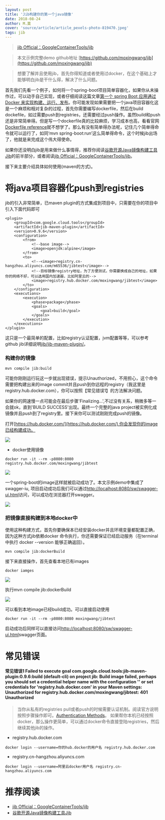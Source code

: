 ```yaml
---
layout: post
title: 'Jib构建你的第一个java镜像'
date: 2018-08-24
author: M.莫
cover: 'source/article/article_pexels-photo-819470.jpeg'
tags: jib
---
```


> [jib Official：GoogleContainerTools/jib](https://github.com/GoogleContainerTools/jib)

> 本文示例完整demo github地址 [https://github.com/moxingwang/jib](https://github.com/moxingwang/jib)

> 想要了解并且使用jib，首先你得知道或者使用过docker，在这个基础上才能够明白jib是干什么得，解决了什么问题。


首先我们先看一个例子，如何将一个spring-boot项目简单容器化，如果你从未操作过，可以动手自己实现，或者仔细阅读这篇文章[第一个 spring Boot 应用通过Docker 来实现构建、运行、发布](https://blog.csdn.net/u010046908/article/details/56008445)。你可能发现如果需要把一个java项目容器化这是一个麻烦和相对复杂的过程，首先你需要编写dockerfile，然后在build dockefile，如过需要push到registries，还需要经过push操作。虽然build和push还是非常简单得。但是写一个dockerfile真的比较麻烦，学习成本也高，看看官网[Dockerfile reference](https://docs.docker.com/engine/reference/builder/#usage)就不想学了。那么有没有简单得办法呢，记住几个简单得命令就可以运行了，如同‘mvn spring-boot:run’这么简单得命令，这个时候jib出场了，他就是来完成这个伟大得使命。

如果你还没明白jib是用来做什么事情得，推荐你阅读[谷歌开源Java镜像构建工具Jib](http://www.infoq.com/cn/news/2018/07/google-opensource-Jib)的前半部分，或者阅读[jib Official：GoogleContainerTools/jib](https://github.com/GoogleContainerTools/jib)。

接下来主要介绍具体如何使用(maven的方式)。

# 将java项目容器化push到registries
jib的引入非常简单，已maven plugin的方式集成到项目中，只需要在你的项目中引入下面代码即可
```
<plugin>
    <groupId>com.google.cloud.tools</groupId>
    <artifactId>jib-maven-plugin</artifactId>
    <version>0.9.6</version>
    <configuration>
        <from>
            <!--base image-->
            <image>openjdk:alpine</image>
        </from>
        <to>
            <!--<image>registry.cn-hangzhou.aliyuncs.com/m65536/jibtest</image>-->
            <!--目标镜像registry地址，为了方便测试，你需要换成自己的地址，如果你的网络不好，可以选用国内加速器，比如阿里云的-->
            <image>registry.hub.docker.com/moxingwang/jibtest</image>
        </to>
    </configuration>
    <executions>
        <execution>
            <phase>package</phase>
            <goals>
                <goal>build</goal>
            </goals>
        </execution>
    </executions>
</plugin>

```
这只是一个最简单的配置，比如registry认证配置，jvm配置等等，可以参考github jib详细说明[jib/jib-maven-plugin/](https://github.com/GoogleContainerTools/jib/tree/master/jib-maven-plugin#from-object)。

### 构建你的镜像
```
mvn compile jib:build
```

可能你刚刚运行玩这一步就出现错误，提示Unauthorized，不用担心，这个命令需要把构建出来的image commit并且push到你远程的registry（我这里是registry.hub.docker.com），你可以按照【常见错误1】的方法解决问题。

如果你的网速慢一点可能会在最后步骤'Finalizing...',不过没有关系，稍微多等一会就ok，直到'BUILD SUCCESS'出现。最终一个完整的java project被实例化成镜像并且push到了registry里。接下来你可以测试刚刚完成push的镜像。

打开[https://hub.docker.com/](https://hub.docker.com/),你会发现你的image已经构建成功。

![](https://github.com/moxingwang/jib/blob/master/source/jibtest-hub.png?raw=true)

* docker使用镜像
```
docker run -it --rm -p8080:8080 registry.hub.docker.com/moxingwang/jibtest
```
![](https://github.com/moxingwang/jib/blob/master/source/docker-ps.png?raw=true)

一个spring-boot的image这样就被启动成功了。本文示例demo中集成了swagger-iu, 项目启动成功后我们可以通过[http://localhost:8080/sw/swagger-ui.html](http://localhost:8080/sw/swagger-ui.html)访问，可以成功在浏览器打开swagger。

![](https://github.com/moxingwang/jib/blob/master/source/jib-swagger.png?raw=true)


### 把镜像直接构建到本地docker中
使用这种构建方式，首先你要确保本已经安装docker并且环境变量都配置正确，因为这种方式jib依赖docker 命令执行，你还需要保证已经启动服务（在terminal中执行 docker --version 能够正确返回）。

```
mvn compile jib:dockerBuild
```

接下来直接操作，首先查看本地已有images
```
docker iamges
```

![](https://github.com/moxingwang/jib/blob/master/source/local-images1.png?raw=true)

执行mvn compile jib:dockerBuild

![](https://github.com/moxingwang/jib/blob/master/source/local-jib-success.png?raw=true)

可以看到本地image已经build成功。可以直接启动使用
```
docker run -it --rm -p8080:8080 moxingwang/jibtest
```

启动成功后同样可以直接访问[http://localhost:8080/sw/swagger-ui.html](http://localhost:8080/sw/swagger-ui.html)swagger页面。

# 常见错误
#### 常见错误1  Failed to execute goal com.google.cloud.tools:jib-maven-plugin:0.9.6:build (default-cli) on project jib: Build image failed, perhaps you should set a credential helper name with the configuration '<from><credHelper>' or set credentials for 'registry.hub.docker.com' in your Maven settings: Unauthorized for registry.hub.docker.com/moxingwang/jibtest: 401 Unauthorized
> 当你从私有的registries pull或者push的时候需要认证机制。阅读官方说明按照步骤操作即可。[Authentication Methods](https://github.com/GoogleContainerTools/jib/blob/master/jib-maven-plugin/README.md)。
> 如果帮你本机已经按照docker，那么操作更简单，可以通过docker命令直接登陆registries，然后继续其他jib的操作。

* registry.hub.docker.com
```
docker login --username=你的hub.docker的用户名 registry.hub.docker.com
```

* registry.cn-hangzhou.aliyuncs.com
```
docker login --username=阿里云docker用户名 registry.cn-hangzhou.aliyuncs.com
```

# 推荐阅读
* [jib Official：GoogleContainerTools/jib](https://github.com/GoogleContainerTools/jib)
* [谷歌开源Java镜像构建工具Jib](http://www.infoq.com/cn/news/2018/07/google-opensource-Jib)